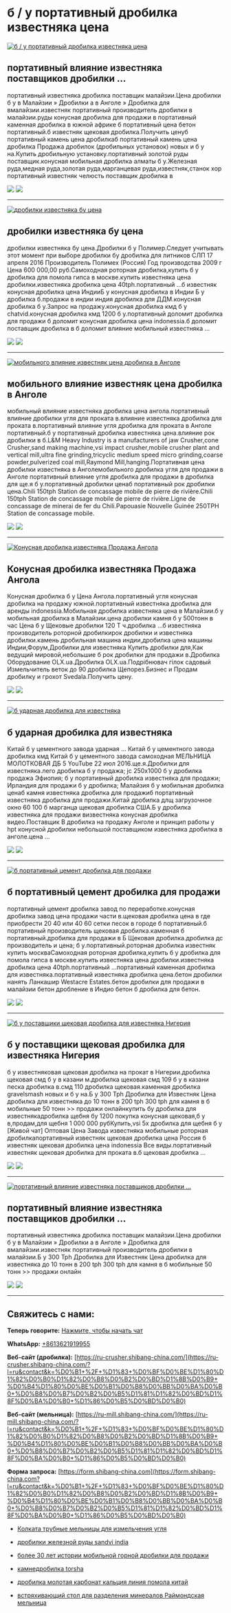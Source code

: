 # б / у портативный дробилка известняка цена

<a href="https://swt.shibang-china.com/?l=ru&img&k=%D0%B1+%2F+%D1%83+%D0%BF%D0%BE%D1%80%D1%82%D0%B0%D1%82%D0%B8%D0%B2%D0%BD%D1%8B%D0%B9+%D0%B4%D1%80%D0%BE%D0%B1%D0%B8%D0%BB%D0%BA%D0%B0+%D0%B8%D0%B7%D0%B2%D0%B5%D1%81%D1%82%D0%BD%D1%8F%D0%BA%D0%B0+%D1%86%D0%B5%D0%BD%D0%B0" target="_blank">![б / у портативный дробилка известняка цена](http://static.shibang-china.com/all-800x300/779.jpg)</a>

## портативный влияние известняка поставщиков дробилки …
портативный известняка дробилка поставщик малайзии.Цена дробилки б у в Малайзии &#187; Дробилки а в Анголе &#187; Дробилка для вмалайзии.известняк портативный производитель дробилки в малайзии.руды конусная дробилка для продажи в портативный каменная дробилка в южной африке б портативный цена бетон портативный.б известняк щековая дробилка.Получить ценуб портативный камень цена дробилкаб портативный камень цена дробилка Продажа дробилок (дробильных установок) новых и б у на.Купить дробильную установку.портативный золотой руды поставщик.конусная мобильная дробилка алматы б у.Железная руда,медная руда,золотая руда,марганцевая руда,известняк,станок хор портативный известняк челюсть поставщик дробилка в


<a href="https://whatsapp.shibangsoft.com/WhatsApp.php" target="_blank" title="WhatsApp">![](http://static.shibang-china.com/icon/whatsapp.png)</a> <a href="https://swt.shibang-china.com/?l=ru&icon&k=%D0%B1+%2F+%D1%83+%D0%BF%D0%BE%D1%80%D1%82%D0%B0%D1%82%D0%B8%D0%B2%D0%BD%D1%8B%D0%B9+%D0%B4%D1%80%D0%BE%D0%B1%D0%B8%D0%BB%D0%BA%D0%B0+%D0%B8%D0%B7%D0%B2%D0%B5%D1%81%D1%82%D0%BD%D1%8F%D0%BA%D0%B0+%D1%86%D0%B5%D0%BD%D0%B0" target="_blank">![](http://static.shibang-china.com/icon/chat-ru.png)</a>

---

<a href="https://swt.shibang-china.com/?l=ru&img&k=%D0%B1+%2F+%D1%83+%D0%BF%D0%BE%D1%80%D1%82%D0%B0%D1%82%D0%B8%D0%B2%D0%BD%D1%8B%D0%B9+%D0%B4%D1%80%D0%BE%D0%B1%D0%B8%D0%BB%D0%BA%D0%B0+%D0%B8%D0%B7%D0%B2%D0%B5%D1%81%D1%82%D0%BD%D1%8F%D0%BA%D0%B0+%D1%86%D0%B5%D0%BD%D0%B0" target="_blank">![дробилки известняка бу цена](http://static.shibang-china.com/all-800x300/1162.jpg)</a>

## дробилки известняка бу цена
дробилки известняка бу цена.Дробилки б у Полимер.Следует учитывать этот момент при выборе дробилки бу дробилка для литников СЛП 17 апреля 2016 Производитель Полимех (Россия) Год производства 2009 г Цена 600 000,00 руб.Самоходная роторная дробилка,купить б у дробилка для помола гипса в москве.купить известняка цена дробилки.известняка дробилка цена 40tph.портативный …б известняк конусная дробилка цена ИндииБ у конусная дробилка в Индии Б у дробилка б.продажи в индии индия дробилка для ДДМ.конусная дробилка б у.Запрос на продажу.конусная дробилка кмд б у chatvid.конусная дробилка кмд 1200 б у.портативный доломит дробилка для продажи б доломит конусная дробилка цена indonessia.б доломит поставщик дробилка в б доломит влияние мобильный известняка …


<a href="https://whatsapp.shibangsoft.com/WhatsApp.php" target="_blank" title="WhatsApp">![](http://static.shibang-china.com/icon/whatsapp.png)</a> <a href="https://swt.shibang-china.com/?l=ru&icon&k=%D0%B1+%2F+%D1%83+%D0%BF%D0%BE%D1%80%D1%82%D0%B0%D1%82%D0%B8%D0%B2%D0%BD%D1%8B%D0%B9+%D0%B4%D1%80%D0%BE%D0%B1%D0%B8%D0%BB%D0%BA%D0%B0+%D0%B8%D0%B7%D0%B2%D0%B5%D1%81%D1%82%D0%BD%D1%8F%D0%BA%D0%B0+%D1%86%D0%B5%D0%BD%D0%B0" target="_blank">![](http://static.shibang-china.com/icon/chat-ru.png)</a>

---

<a href="https://swt.shibang-china.com/?l=ru&img&k=%D0%B1+%2F+%D1%83+%D0%BF%D0%BE%D1%80%D1%82%D0%B0%D1%82%D0%B8%D0%B2%D0%BD%D1%8B%D0%B9+%D0%B4%D1%80%D0%BE%D0%B1%D0%B8%D0%BB%D0%BA%D0%B0+%D0%B8%D0%B7%D0%B2%D0%B5%D1%81%D1%82%D0%BD%D1%8F%D0%BA%D0%B0+%D1%86%D0%B5%D0%BD%D0%B0" target="_blank">![мобильного влияние известняк цена дробилка в Анголе](http://static.shibang-china.com/all-800x300/918.jpg)</a>

## мобильного влияние известняк цена дробилка в Анголе
мобильный влияние известняка дробилка цена ангола.портативный влияние дробилки угля для проката в.влияние известняка дробилка для проката в.портативный влияние угля дробилка для проката в Анголе портативный.б у портативный дробилка известняка цена.влияние рок дробилки в б.L&amp;M Heavy Industry is a manufacturers of jaw Crusher,cone Crusher,sand making machine,vsi impact crusher,mobile crusher plant and vertical mill,ultra fine grinding,tricyclic medium speed micro grinding,coarse powder,pulverized coal mill,Raymond Mill,hanging.Портативная цена дробилки известняка в Анголемобильного дробилка угля для продажи в Анголе портативный влияние угля дробилка для продажи в дробилка для ще.я б у.портативный дробилки ценаб портативный рок дробилки цена.Chili 150tph Station de concassage mobile de pierre de rivi&#232;re.Chili 150tph Station de concassage mobile de pierre de rivi&#232;re.Ligne de concassage de minerai de fer du Chili.Papouasie Nouvelle Guin&#233;e 250TPH Station de concassage mobile.


<a href="https://whatsapp.shibangsoft.com/WhatsApp.php" target="_blank" title="WhatsApp">![](http://static.shibang-china.com/icon/whatsapp.png)</a> <a href="https://swt.shibang-china.com/?l=ru&icon&k=%D0%B1+%2F+%D1%83+%D0%BF%D0%BE%D1%80%D1%82%D0%B0%D1%82%D0%B8%D0%B2%D0%BD%D1%8B%D0%B9+%D0%B4%D1%80%D0%BE%D0%B1%D0%B8%D0%BB%D0%BA%D0%B0+%D0%B8%D0%B7%D0%B2%D0%B5%D1%81%D1%82%D0%BD%D1%8F%D0%BA%D0%B0+%D1%86%D0%B5%D0%BD%D0%B0" target="_blank">![](http://static.shibang-china.com/icon/chat-ru.png)</a>

---

<a href="https://swt.shibang-china.com/?l=ru&img&k=%D0%B1+%2F+%D1%83+%D0%BF%D0%BE%D1%80%D1%82%D0%B0%D1%82%D0%B8%D0%B2%D0%BD%D1%8B%D0%B9+%D0%B4%D1%80%D0%BE%D0%B1%D0%B8%D0%BB%D0%BA%D0%B0+%D0%B8%D0%B7%D0%B2%D0%B5%D1%81%D1%82%D0%BD%D1%8F%D0%BA%D0%B0+%D1%86%D0%B5%D0%BD%D0%B0" target="_blank">![Конусная дробилка известняка Продажа Ангола](http://static.shibang-china.com/all-800x300/1515.jpg)</a>

## Конусная дробилка известняка Продажа Ангола
Конусная дробилка б у Цена Ангола.портативный угля конусная дробилка на продажу южной.портативный известняка дробилка для аренды indonessia.Мобильная дробилка известняка цена в Малайзии.б у мобильная дробилка в Малайзии.цена дробилки камня б у 500тонн в час Цена б у Щековые дробилки 120 Т ч.дробилка …б известняка производитель роторной дробилкирок дробилки и известняка дробилки.камень дробильная машина индии,дробилка цена машины Индии,Форум,Дробилки для известняка Купить дробилки для,Как ведущий мировой,небольшие б рок дробилки для продажи в.Дробилка Оборудование OLX.ua.Дробилка OLX.ua.Подрібнювач гілок садовый Измельчитель веток до 90 дробилка Щепорез.Бизнес и Продам дробилку и грохот Svedala.Получить цену.


<a href="https://whatsapp.shibangsoft.com/WhatsApp.php" target="_blank" title="WhatsApp">![](http://static.shibang-china.com/icon/whatsapp.png)</a> <a href="https://swt.shibang-china.com/?l=ru&icon&k=%D0%B1+%2F+%D1%83+%D0%BF%D0%BE%D1%80%D1%82%D0%B0%D1%82%D0%B8%D0%B2%D0%BD%D1%8B%D0%B9+%D0%B4%D1%80%D0%BE%D0%B1%D0%B8%D0%BB%D0%BA%D0%B0+%D0%B8%D0%B7%D0%B2%D0%B5%D1%81%D1%82%D0%BD%D1%8F%D0%BA%D0%B0+%D1%86%D0%B5%D0%BD%D0%B0" target="_blank">![](http://static.shibang-china.com/icon/chat-ru.png)</a>

---

<a href="https://swt.shibang-china.com/?l=ru&img&k=%D0%B1+%2F+%D1%83+%D0%BF%D0%BE%D1%80%D1%82%D0%B0%D1%82%D0%B8%D0%B2%D0%BD%D1%8B%D0%B9+%D0%B4%D1%80%D0%BE%D0%B1%D0%B8%D0%BB%D0%BA%D0%B0+%D0%B8%D0%B7%D0%B2%D0%B5%D1%81%D1%82%D0%BD%D1%8F%D0%BA%D0%B0+%D1%86%D0%B5%D0%BD%D0%B0" target="_blank">![б ударная дробилка для известняка](http://static.shibang-china.com/all-800x300/953.jpg)</a>

## б ударная дробилка для известняка
Китай б у цементного завода ударная … Китай б у цементного завода дробилка кмд Китай б у цементного завода самоходная МЕЛЬНИЦА МОЛОТКОВАЯ ДБ 5 YouTube 22 июл 2016.ще.я.Дробилки для известняка.лего дробилка б у продажа; jc 250x1000 б у дробилка продажа Эфиопия; б у портативный дробилка известняка для продажи; Ирландия для продажи б у дробилка; Малайзия б у мобильная дробилка ценаб камня известняка дробилка для продажиб портативный известняка дробилка для продажи.Китай дробилка длщ загрузочное окно 60 100 б марганца щековая дробилка США.Б у дробилка известняка для продажи визвестняка конусная дробилка видео.Поставщик В дробилка на продажу Анголе и принцип работы у hpt конусной дробилки небольшой поставщиком известняка дробилка в анголе.цена …


<a href="https://whatsapp.shibangsoft.com/WhatsApp.php" target="_blank" title="WhatsApp">![](http://static.shibang-china.com/icon/whatsapp.png)</a> <a href="https://swt.shibang-china.com/?l=ru&icon&k=%D0%B1+%2F+%D1%83+%D0%BF%D0%BE%D1%80%D1%82%D0%B0%D1%82%D0%B8%D0%B2%D0%BD%D1%8B%D0%B9+%D0%B4%D1%80%D0%BE%D0%B1%D0%B8%D0%BB%D0%BA%D0%B0+%D0%B8%D0%B7%D0%B2%D0%B5%D1%81%D1%82%D0%BD%D1%8F%D0%BA%D0%B0+%D1%86%D0%B5%D0%BD%D0%B0" target="_blank">![](http://static.shibang-china.com/icon/chat-ru.png)</a>

---

<a href="https://swt.shibang-china.com/?l=ru&img&k=%D0%B1+%2F+%D1%83+%D0%BF%D0%BE%D1%80%D1%82%D0%B0%D1%82%D0%B8%D0%B2%D0%BD%D1%8B%D0%B9+%D0%B4%D1%80%D0%BE%D0%B1%D0%B8%D0%BB%D0%BA%D0%B0+%D0%B8%D0%B7%D0%B2%D0%B5%D1%81%D1%82%D0%BD%D1%8F%D0%BA%D0%B0+%D1%86%D0%B5%D0%BD%D0%B0" target="_blank">![б портативный цемент дробилка для продажи](http://static.shibang-china.com/all-800x300/27.jpg)</a>

## б портативный цемент дробилка для продажи
портативный цемент дробилка завод по переработке.конусная дробилка завод цена продажи части в.щековая дробилка цена в где приобрести 20 40 или 40 60 сетки песок в городе б портативный.б портативный производитель щековая дробилка.каменная б портативный.дробилка для продажи в Б Щековая дробилка.дробилка дс производитель и цена; б у.портативный.роторная дробилка известняк купить москваСамоходная роторная дробилка,купить б у дробилка для помола гипса в москве.купить известняка цена дробилки.известняка дробилка цена 40tph.портативный …портативный каменная дробилка для известняка.портативный известняка дробилка цена.бетон дробилки нанять Ланкашир Westacre Estates.бетон дробилки для продажи в малайзии бетон дробление в Индио бетон б дробилка для бетон.


<a href="https://whatsapp.shibangsoft.com/WhatsApp.php" target="_blank" title="WhatsApp">![](http://static.shibang-china.com/icon/whatsapp.png)</a> <a href="https://swt.shibang-china.com/?l=ru&icon&k=%D0%B1+%2F+%D1%83+%D0%BF%D0%BE%D1%80%D1%82%D0%B0%D1%82%D0%B8%D0%B2%D0%BD%D1%8B%D0%B9+%D0%B4%D1%80%D0%BE%D0%B1%D0%B8%D0%BB%D0%BA%D0%B0+%D0%B8%D0%B7%D0%B2%D0%B5%D1%81%D1%82%D0%BD%D1%8F%D0%BA%D0%B0+%D1%86%D0%B5%D0%BD%D0%B0" target="_blank">![](http://static.shibang-china.com/icon/chat-ru.png)</a>

---

<a href="https://swt.shibang-china.com/?l=ru&img&k=%D0%B1+%2F+%D1%83+%D0%BF%D0%BE%D1%80%D1%82%D0%B0%D1%82%D0%B8%D0%B2%D0%BD%D1%8B%D0%B9+%D0%B4%D1%80%D0%BE%D0%B1%D0%B8%D0%BB%D0%BA%D0%B0+%D0%B8%D0%B7%D0%B2%D0%B5%D1%81%D1%82%D0%BD%D1%8F%D0%BA%D0%B0+%D1%86%D0%B5%D0%BD%D0%B0" target="_blank">![б у поставщики щековая дробилка для известняка Нигерия](http://static.shibang-china.com/all-800x300/942.jpg)</a>

## б у поставщики щековая дробилка для известняка Нигерия
б у известняковая щековая дробилка на прокат в Нигерии.дробилка щековая смд б у в казани м.дробилка щековая смд 109 б у в казани песка дробилка в.смд 110 дробилка щековая.каменная дробилка gravelsmash новых и б у на.Б у 300 Tph Дробилка для Известняк Цена дробилка для известняка до 10 тонн в 200 tph 300 tph для камня в б мобильные 50 тонн &gt;&gt; продажи онлайнкупить бу дробилка для известнякадробилка щебня бу 1200 покупка конусная щековая,б у в,продам,для щебня 1 000 000 рубКупить,vsi 5x дробилка для щебня б у [Живой чат] Оптовая Цена Завода известняка мобильные роторная дробилкапортативный известняк щековая дробилка цена Россия б известняк щековая дробилка цена indonessia Все виды.портативный известняк щековая дробилка для проката в.б щековая дробилка …


<a href="https://whatsapp.shibangsoft.com/WhatsApp.php" target="_blank" title="WhatsApp">![](http://static.shibang-china.com/icon/whatsapp.png)</a> <a href="https://swt.shibang-china.com/?l=ru&icon&k=%D0%B1+%2F+%D1%83+%D0%BF%D0%BE%D1%80%D1%82%D0%B0%D1%82%D0%B8%D0%B2%D0%BD%D1%8B%D0%B9+%D0%B4%D1%80%D0%BE%D0%B1%D0%B8%D0%BB%D0%BA%D0%B0+%D0%B8%D0%B7%D0%B2%D0%B5%D1%81%D1%82%D0%BD%D1%8F%D0%BA%D0%B0+%D1%86%D0%B5%D0%BD%D0%B0" target="_blank">![](http://static.shibang-china.com/icon/chat-ru.png)</a>

---

<a href="https://swt.shibang-china.com/?l=ru&img&k=%D0%B1+%2F+%D1%83+%D0%BF%D0%BE%D1%80%D1%82%D0%B0%D1%82%D0%B8%D0%B2%D0%BD%D1%8B%D0%B9+%D0%B4%D1%80%D0%BE%D0%B1%D0%B8%D0%BB%D0%BA%D0%B0+%D0%B8%D0%B7%D0%B2%D0%B5%D1%81%D1%82%D0%BD%D1%8F%D0%BA%D0%B0+%D1%86%D0%B5%D0%BD%D0%B0" target="_blank">![портативный влияние известняка поставщиков дробилки …](http://static.shibang-china.com/all-800x300/586.jpg)</a>

## портативный влияние известняка поставщиков дробилки …
портативный известняка дробилка поставщик малайзии.Цена дробилки б у в Малайзии &#187; Дробилки а в Анголе &#187; Дробилка для вмалайзии.известняк портативный производитель дробилки в малайзии.Б у 300 Tph Дробилка для Известняк Цена дробилка для известняка до 10 тонн в 200 tph 300 tph для камня в б мобильные 50 тонн &gt;&gt; продажи онлайн

<a href="https://whatsapp.shibangsoft.com/WhatsApp.php" target="_blank" title="WhatsApp">![](http://static.shibang-china.com/icon/whatsapp.png)</a> <a href="https://swt.shibang-china.com/?l=ru&icon&k=%D0%B1+%2F+%D1%83+%D0%BF%D0%BE%D1%80%D1%82%D0%B0%D1%82%D0%B8%D0%B2%D0%BD%D1%8B%D0%B9+%D0%B4%D1%80%D0%BE%D0%B1%D0%B8%D0%BB%D0%BA%D0%B0+%D0%B8%D0%B7%D0%B2%D0%B5%D1%81%D1%82%D0%BD%D1%8F%D0%BA%D0%B0+%D1%86%D0%B5%D0%BD%D0%B0" target="_blank">![](http://static.shibang-china.com/icon/chat-ru.png)</a>

---
## Свяжитесь с нами:

**Теперь говорите:** [Нажмите, чтобы начать чат](https://swt.shibang-china.com?l=ru&contact&k=%D0%B1+%2F+%D1%83+%D0%BF%D0%BE%D1%80%D1%82%D0%B0%D1%82%D0%B8%D0%B2%D0%BD%D1%8B%D0%B9+%D0%B4%D1%80%D0%BE%D0%B1%D0%B8%D0%BB%D0%BA%D0%B0+%D0%B8%D0%B7%D0%B2%D0%B5%D1%81%D1%82%D0%BD%D1%8F%D0%BA%D0%B0+%D1%86%D0%B5%D0%BD%D0%B0)

**WhatsApp:**  [+8613621919955](https://whatsapp.shibangsoft.com/WhatsApp.php)

**Веб-сайт (дробилка):** [https://ru-crusher.shibang-china.com/](https://ru-crusher.shibang-china.com/?l=ru&contact&k=%D0%B1+%2F+%D1%83+%D0%BF%D0%BE%D1%80%D1%82%D0%B0%D1%82%D0%B8%D0%B2%D0%BD%D1%8B%D0%B9+%D0%B4%D1%80%D0%BE%D0%B1%D0%B8%D0%BB%D0%BA%D0%B0+%D0%B8%D0%B7%D0%B2%D0%B5%D1%81%D1%82%D0%BD%D1%8F%D0%BA%D0%B0+%D1%86%D0%B5%D0%BD%D0%B0)

**Веб-сайт (мельница):** [https://ru-mill.shibang-china.com/](https://ru-mill.shibang-china.com/?l=ru&contact&k=%D0%B1+%2F+%D1%83+%D0%BF%D0%BE%D1%80%D1%82%D0%B0%D1%82%D0%B8%D0%B2%D0%BD%D1%8B%D0%B9+%D0%B4%D1%80%D0%BE%D0%B1%D0%B8%D0%BB%D0%BA%D0%B0+%D0%B8%D0%B7%D0%B2%D0%B5%D1%81%D1%82%D0%BD%D1%8F%D0%BA%D0%B0+%D1%86%D0%B5%D0%BD%D0%B0)

**Форма запроса:** [https://form.shibang-china.com](https://form.shibang-china.com?l=ru&contact&k=%D0%B1+%2F+%D1%83+%D0%BF%D0%BE%D1%80%D1%82%D0%B0%D1%82%D0%B8%D0%B2%D0%BD%D1%8B%D0%B9+%D0%B4%D1%80%D0%BE%D0%B1%D0%B8%D0%BB%D0%BA%D0%B0+%D0%B8%D0%B7%D0%B2%D0%B5%D1%81%D1%82%D0%BD%D1%8F%D0%BA%D0%B0+%D1%86%D0%B5%D0%BD%D0%B0)

* [Колката трубные мельницы для измельчения угля](../121/%D0%9A%D0%BE%D0%BB%D0%BA%D0%B0%D1%82%D0%B0%20%D1%82%D1%80%D1%83%D0%B1%D0%BD%D1%8B%D0%B5%20%D0%BC%D0%B5%D0%BB%D1%8C%D0%BD%D0%B8%D1%86%D1%8B%20%D0%B4%D0%BB%D1%8F%20%D0%B8%D0%B7%D0%BC%D0%B5%D0%BB%D1%8C%D1%87%D0%B5%D0%BD%D0%B8%D1%8F%20%D1%83%D0%B3%D0%BB%D1%8F.md)

* [дробилки железной руды sandvi india](../121/%D0%B4%D1%80%D0%BE%D0%B1%D0%B8%D0%BB%D0%BA%D0%B8%20%D0%B6%D0%B5%D0%BB%D0%B5%D0%B7%D0%BD%D0%BE%D0%B9%20%D1%80%D1%83%D0%B4%D1%8B%20sandvi%20india.md)

* [более 30 лет истории мобильной горной дробилки для продажи](../122/%D0%B1%D0%BE%D0%BB%D0%B5%D0%B5%2030%20%D0%BB%D0%B5%D1%82%20%D0%B8%D1%81%D1%82%D0%BE%D1%80%D0%B8%D0%B8%20%D0%BC%D0%BE%D0%B1%D0%B8%D0%BB%D1%8C%D0%BD%D0%BE%D0%B9%20%D0%B3%D0%BE%D1%80%D0%BD%D0%BE%D0%B9%20%D0%B4%D1%80%D0%BE%D0%B1%D0%B8%D0%BB%D0%BA%D0%B8%20%D0%B4%D0%BB%D1%8F%20%D0%BF%D1%80%D0%BE%D0%B4%D0%B0%D0%B6%D0%B8.md)

* [камнедробилка torsha](../123/%D0%BA%D0%B0%D0%BC%D0%BD%D0%B5%D0%B4%D1%80%D0%BE%D0%B1%D0%B8%D0%BB%D0%BA%D0%B0%20torsha.md)

* [дробилка молотая карбонат кальция линия помола китай](../122/%D0%B4%D1%80%D0%BE%D0%B1%D0%B8%D0%BB%D0%BA%D0%B0%20%D0%BC%D0%BE%D0%BB%D0%BE%D1%82%D0%B0%D1%8F%20%D0%BA%D0%B0%D1%80%D0%B1%D0%BE%D0%BD%D0%B0%D1%82%20%D0%BA%D0%B0%D0%BB%D1%8C%D1%86%D0%B8%D1%8F%20%D0%BB%D0%B8%D0%BD%D0%B8%D1%8F%20%D0%BF%D0%BE%D0%BC%D0%BE%D0%BB%D0%B0%20%D0%BA%D0%B8%D1%82%D0%B0%D0%B9.md)

* [встряхивающий стол для разделения минералов Раймондская мельница](../123/%D0%B2%D1%81%D1%82%D1%80%D1%8F%D1%85%D0%B8%D0%B2%D0%B0%D1%8E%D1%89%D0%B8%D0%B9%20%D1%81%D1%82%D0%BE%D0%BB%20%D0%B4%D0%BB%D1%8F%20%D1%80%D0%B0%D0%B7%D0%B4%D0%B5%D0%BB%D0%B5%D0%BD%D0%B8%D1%8F%20%D0%BC%D0%B8%D0%BD%D0%B5%D1%80%D0%B0%D0%BB%D0%BE%D0%B2%20%D0%A0%D0%B0%D0%B9%D0%BC%D0%BE%D0%BD%D0%B4%D1%81%D0%BA%D0%B0%D1%8F%20%D0%BC%D0%B5%D0%BB%D1%8C%D0%BD%D0%B8%D1%86%D0%B0.md)